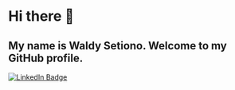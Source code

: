# Hi there 👋
## My name is Waldy Setiono. Welcome to my GitHub profile.<br/>
[![LinkedIn Badge](https://img.shields.io/badge/LinkedIn-Profile-informational?style=flat&logo=linkedin&logoColor=white&color=0D76A8)](https://www.linkedin.com/in/waldysetiono/)

<!--
**waldysetio/waldysetio** is a ✨ _special_ ✨ repository because its `README.md` (this file) appears on your GitHub profile.
[![Python Badge](https://img.shields.io/badge/python-v3.7-blue)](https://www.python.org/)
Here are some ideas to get you started:

- 🔭 I’m currently working on ...
- 🌱 I’m currently learning ...
- 👯 I’m looking to collaborate on ...
- 🤔 I’m looking for help with ...
- 💬 Ask me about ...
- 📫 How to reach me: ...
- 😄 Pronouns: ...
- ⚡ Fun fact: ...
-->
